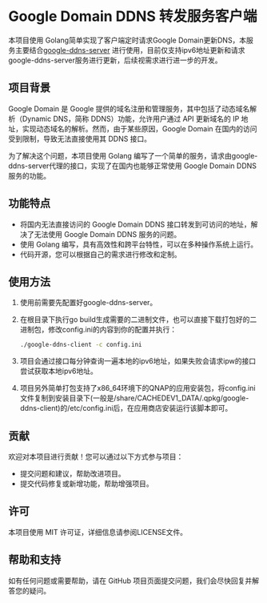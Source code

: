 # Google Domain DDNS 转发服务客户端

本项目使用 Golang简单实现了客户端定时请求Google
Domain更新DNS，本服务主要结合[google-ddns-server](https://github.com/livefree965/google-ddns-server)
进行使用，目前仅支持ipv6地址更新和请求google-ddns-server服务进行更新，后续视需求进行进一步的开发。

## 项目背景

Google Domain 是 Google 提供的域名注册和管理服务，其中包括了动态域名解析（Dynamic DNS，简称 DDNS）功能，允许用户通过 API
更新域名的 IP 地址，实现动态域名的解析。然而，由于某些原因，Google Domain 在国内的访问受到限制，导致无法直接使用其 DDNS 接口。

为了解决这个问题，本项目使用 Golang 编写了一个简单的服务，请求由google-ddns-server代理的接口，实现了在国内也能够正常使用
Google Domain DDNS 服务的功能。

## 功能特点

- 将国内无法直接访问的 Google Domain DDNS 接口转发到可访问的地址，解决了无法使用 Google Domain DDNS 服务的问题。
- 使用 Golang 编写，具有高效性和跨平台特性，可以在多种操作系统上运行。
- 代码开源，您可以根据自己的需求进行修改和定制。

## 使用方法

1. 使用前需要先配置好google-ddns-server。

2. 在根目录下执行go build生成需要的二进制文件，也可以直接下载打包好的二进制包，修改config.ini的内容到你的配置并执行：

   ```bash
   ./google-ddns-client -c config.ini
   ```

3. 项目会通过接口每分钟查询一遍本地的ipv6地址，如果失败会请求ipw的接口尝试获取本地ipv6地址。

4. 项目另外简单打包支持了x86_64环境下的QNAP的应用安装包，将config.ini文件复制到安装目录下(一般是/share/CACHEDEV1_DATA/.qpkg/google-ddns-client)的/etc/config.ini后，在应用商店安装运行该脚本即可。

## 贡献

欢迎对本项目进行贡献！您可以通过以下方式参与项目：

- 提交问题和建议，帮助改进项目。
- 提交代码修复或新增功能，帮助增强项目。

## 许可

本项目使用 MIT 许可证，详细信息请参阅LICENSE文件。

## 帮助和支持

如有任何问题或需要帮助，请在 GitHub 项目页面提交问题，我们会尽快回复并解答您的疑问。

